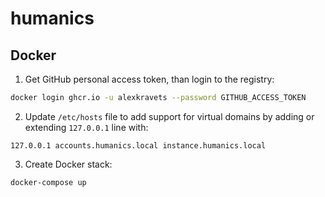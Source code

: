 # humanics

## Docker

1. Get GitHub personal access token, than login to the registry:

  ```sh
  docker login ghcr.io -u alexkravets --password GITHUB_ACCESS_TOKEN
  ```

2. Update `/etc/hosts` file to add support for virtual domains by adding or
extending `127.0.0.1` line with:

  ```
  127.0.0.1 accounts.humanics.local instance.humanics.local
  ```

3. Create Docker stack:

  ```sh
  docker-compose up
  ```
